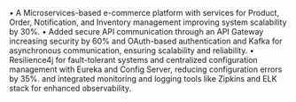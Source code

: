 •	A Microservices-based e-commerce platform with services for Product, Order, Notification, and Inventory management improving system scalability by 30%.
•	Added secure API communication through an API Gateway increasing security by 60% and OAuth-based authentication and Kafka for asynchronous communication, ensuring scalability and reliability. 
•	Resilience4j for fault-tolerant systems and centralized configuration management with Eureka and Config Server, reducing configuration errors by 35%. and integrated monitoring and logging tools like Zipkins and ELK stack for enhanced observability.
